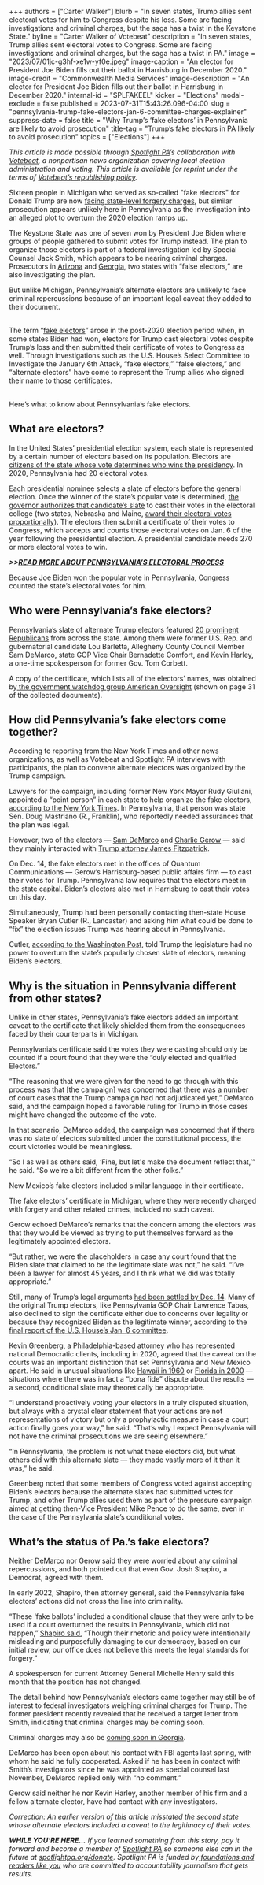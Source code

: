 +++
authors = ["Carter Walker"]
blurb = "In seven states, Trump allies sent electoral votes for him to Congress despite his loss. Some are facing investigations and criminal charges, but the saga has a twist in the Keystone State."
byline = "Carter Walker of Votebeat"
description = "In seven states, Trump allies sent electoral votes to Congress. Some are facing investigations and criminal charges, but the saga has a twist in PA."
image = "2023/07/01jc-g3hf-xe1w-yf0e.jpeg"
image-caption = "An elector for President Joe Biden fills out their ballot in Harrisburg in December 2020."
image-credit = "Commonwealth Media Services"
image-description = "An elector for President Joe Biden fills out their ballot in Harrisburg in December 2020."
internal-id = "SPLFAKEEL"
kicker = "Elections"
modal-exclude = false
published = 2023-07-31T15:43:26.096-04:00
slug = "pennsylvania-trump-fake-electors-jan-6-committee-charges-explainer"
suppress-date = false
title = "Why Trump’s ‘fake electors’ in Pennsylvania are likely to avoid prosecution"
title-tag = "Trump’s fake electors in PA likely to avoid prosecution"
topics = ["Elections"]
+++

<em>This article is made possible through </em><a href="https://www.spotlightpa.org/"><em>Spotlight PA</em></a><em>’s collaboration with </em><a href="https://www.votebeat.org/"><em>Votebeat</em></a><em>, a nonpartisan news organization covering local election administration and voting. This article is available for reprint under the terms of </em><a href="https://www.votebeat.org/pages/republishing"><em>Votebeat’s republishing policy</em></a><em>.</em>

Sixteen people in Michigan who served as so-called &#34;fake electors&#34; for Donald Trump are now <a href="https://www.bridgemi.com/michigan-government/sixteen-michigan-trump-loyalists-face-felonies-false-elector-scheme">facing state-level forgery charges</a>, but similar prosecution appears unlikely here in Pennsylvania as the investigation into an alleged plot to overturn the 2020 election ramps up.

The Keystone State was one of seven won by President Joe Biden where groups of people gathered to submit votes for Trump instead. The plan to organize those electors is part of a federal investigation led by Special Counsel Jack Smith, which appears to be nearing criminal charges. Prosecutors in <a href="https://www.nbcnews.com/politics/2020-election/arizona-attorney-general-probing-alternate-electors-2020-presidential-rcna94113">Arizona</a> and <a href="https://www.washingtonpost.com/nation/2023/07/11/trump-grand-jury-fulton-county-georgia/?itid=lk_inline_manual_9">Georgia</a>, two states with “false electors,” are also investigating the plan.

But unlike Michigan, Pennsylvania’s alternate electors are unlikely to face criminal repercussions because of an important legal caveat they added to their document.

<script src="https://www.spotlightpa.org/embed.js" async></script><div data-spl-embed-version="1" data-spl-src="https://www.spotlightpa.org/embeds/newsletter/"></div>

<br/>The term “<a href="https://www.nytimes.com/2022/07/27/us/politics/fake-electors-explained-trump-jan-6.html">fake electors</a>” arose in the post-2020 election period when, in some states Biden had won, electors for Trump cast electoral votes despite Trump’s loss and then submitted their certificate of votes to Congress as well. Through investigations such as the U.S. House’s Select Committee to Investigate the January 6th Attack, “fake electors,” “false electors,” and “alternate electors” have come to represent the Trump allies who signed their name to those certificates.

<br/>Here’s what to know about Pennsylvania’s fake electors.

## What are electors?

In the United States’ presidential election system, each state is represented by a certain number of electors based on its population. Electors are <a href="https://www.history.com/news/electors-chosen-electoral-college">citizens of the state whose vote determines who wins the presidency</a>. In 2020, Pennsylvania had 20 electoral votes.

Each presidential nominee selects a slate of electors before the general election. Once the winner of the state’s popular vote is determined, <a href="https://www.archives.gov/files/electoral-college/2020/ascertainment-pennsylvania.pdf">the governor authorizes that candidate’s slate</a> to cast their votes in the electoral college (two states, Nebraska and Maine, <a href="https://www.archives.gov/electoral-college/allocation">award their electoral votes proportionally</a>). The electors then submit a certificate of their votes to Congress, which accepts and counts those electoral votes on Jan. 6 of the year following the presidential election. A presidential candidate needs 270 or more electoral votes to win.

<strong><em>&gt;&gt;</em></strong><a href="https://www.spotlightpa.org/news/2020/11/pennsylvania-election-2020-electors-who-are-they-faithless-legislature/"><strong><em>READ MORE ABOUT PENNSYLVANIA’S ELECTORAL PROCESS </em></strong></a><strong><em></em></strong>

Because Joe Biden won the popular vote in Pennsylvania, Congress counted the state’s electoral votes for him.

## Who were Pennsylvania’s fake electors?

Pennsylvania’s slate of alternate Trump electors featured <a href="https://www.penncapital-star.com/campaigns-elections/updated-trumps-fake-electors-heres-the-full-list/">20 prominent Republicans</a> from across the state. Among them were former U.S. Rep. and gubernatorial candidate Lou Barletta, Allegheny County Council Member Sam DeMarco, state GOP Vice Chair Bernadette Comfort, and Kevin Harley, a one-time spokesperson for former Gov. Tom Corbett.

A copy of the certificate, which lists all of the electors’ names, was obtained by<a href="https://www.americanoversight.org/american-oversight-obtains-seven-phony-certificates-of-pro-trump-electors"> the government watchdog group American Oversight</a> (shown on page 31 of the collected documents).

## How did Pennsylvania’s fake electors come together?

According to reporting from the New York Times and other news organizations, as well as Votebeat and Spotlight PA interviews with participants, the plan to convene alternate electors was organized by the Trump campaign.

Lawyers for the campaign, including former New York Mayor Rudy Giuliani, appointed a “point person” in each state to help organize the fake electors, <a href="https://www.nytimes.com/2022/07/26/us/politics/trump-fake-electors-emails.html">according to the New York Times</a>. In Pennsylvania, that person was state Sen. Doug Mastriano (R., Franklin), who reportedly needed assurances that the plan was legal.

However, two of the electors — <a href="https://triblive.com/local/regional/allegheny-county-gop-chairman-sam-demarco-opts-against-congressional-run/">Sam DeMarco</a> and <a href="https://www.inquirer.com/politics/election/charlie-gerow-governor-2022-pennsylvania-primary-election-20220503.html">Charlie Gerow</a> — said they mainly interacted with <a href="http://zimolonglaw.com/attorneys/james-j-fitzpatrick/">Trump attorney James Fitzpatrick</a>.

On Dec. 14, the fake electors met in the offices of Quantum Communications — Gerow’s Harrisburg-based public affairs firm — to cast their votes for Trump. Pennsylvania law requires that the electors meet in the state capital. Biden’s electors also met in Harrisburg to cast their votes on this day.

Simultaneously, Trump had been personally contacting then-state House Speaker Bryan Cutler (R., Lancaster) and asking him what could be done to “fix” the election issues Trump was hearing about in Pennsylvania.

Cutler, <a href="https://www.washingtonpost.com/politics/trump-pennsylvania-speaker-call/2020/12/07/d65fe8c4-38bf-11eb-98c4-25dc9f4987e8_story.html">according to the Washington Post</a>, told Trump the legislature had no power to overturn the state’s popularly chosen slate of electors, meaning Biden’s electors.

## Why is the situation in Pennsylvania different from other states?

Unlike in other states, Pennsylvania’s fake electors added an important caveat to the certificate that likely shielded them from the consequences faced by their counterparts in Michigan.

Pennsylvania’s certificate said the votes they were casting should only be counted if a court found that they were the “duly elected and qualified Electors.”

“The reasoning that we were given for the need to go through with this process was that \[the campaign\] was concerned that there was a number of court cases that the Trump campaign had not adjudicated yet,” DeMarco said, and the campaign hoped a favorable ruling for Trump in those cases might have changed the outcome of the vote.

In that scenario, DeMarco added, the campaign was concerned that if there was no slate of electors submitted under the constitutional process, the court victories would be meaningless.

“So I as well as others said, ‘Fine, but let&#39;s make the document reflect that,’” he said. “So we&#39;re a bit different from the other folks.”

New Mexico’s fake electors included similar language in their certificate.

The fake electors’ certificate in Michigan, where they were recently charged with forgery and other related crimes, included no such caveat.

Gerow echoed DeMarco’s remarks that the concern among the electors was that they would be viewed as trying to put themselves forward as the legitimately appointed electors.

“But rather, we were the placeholders in case any court found that the Biden slate that claimed to be the legitimate slate was not,” he said. “I’ve been a lawyer for almost 45 years, and I think what we did was totally appropriate.”

Still, many of Trump’s legal arguments <a href="https://abcnews.go.com/Politics/election-2020-trump-campaign-election-lawsuits-stand/story?id=74041748">had been settled by Dec. 14</a>. Many of the original Trump electors, like Pennsylvania GOP Chair Lawrence Tabas, also declined to sign the certificate either due to concerns over legality or because they recognized Biden as the legitimate winner, according to the <a href="https://www.govinfo.gov/content/pkg/GPO-J6-REPORT/pdf/GPO-J6-REPORT.pdf">final report of the U.S. House’s Jan. 6 committee</a>.

Kevin Greenberg, a Philadelphia-based attorney who has represented national Democratic clients, including in 2020, agreed that the caveat on the courts was an important distinction that set Pennsylvania and New Mexico apart. He said in unusual situations like <a href="https://www.politico.com/news/2022/02/07/1960-electoral-college-certificates-false-trump-electors-00006186">Hawaii in 1960</a> or <a href="https://www.cnn.com/2015/10/31/politics/bush-gore-2000-election-results-studies/index.html">Florida in 2000</a> — situations where there was in fact a “bona fide” dispute about the results — a second, conditional slate may theoretically be appropriate.

“I understand proactively voting your electors in a truly disputed situation, but always with a crystal clear statement that your actions are not representations of victory but only a prophylactic measure in case a court action finally goes your way,” he said. “That’s why I expect Pennsylvania will not have the criminal prosecutions we are seeing elsewhere.”

“In Pennsylvania, the problem is not what these electors did, but what others did with this alternate slate — they made vastly more of it than it was,” he said.

Greenberg noted that some members of Congress voted against accepting Biden’s electors because the alternate slates had submitted votes for Trump, and other Trump allies used them as part of the pressure campaign aimed at getting then-Vice President Mike Pence to do the same, even in the case of the Pennsylvania slate’s conditional votes.

## What’s the status of Pa.’s fake electors?

Neither DeMarco nor Gerow said they were worried about any criminal repercussions, and both pointed out that even Gov. Josh Shapiro, a Democrat, agreed with them.

In early 2022, Shapiro, then attorney general, said the Pennsylvania fake electors’ actions did not cross the line into criminality.

“These ‘fake ballots’ included a conditional clause that they were only to be used if a court overturned the results in Pennsylvania, which did not happen,” <a href="https://lancasteronline.com/news/politics/pa-republicans-hedged-language-may-have-saved-them-from-prosecution-over-electoral-vote-scheme/article_849d4f7e-7589-11ec-8881-6383a823557d.html">Shapiro said.</a> “Though their rhetoric and policy were intentionally misleading and purposefully damaging to our democracy, based on our initial review, our office does not believe this meets the legal standards for forgery.”

A spokesperson for current Attorney General Michelle Henry said this month that the position has not changed.

<script src="https://www.spotlightpa.org/embed.js" async></script><div data-spl-embed-version="1" data-spl-src="https://www.spotlightpa.org/embeds/donate/"></div>

The detail behind how Pennsylvania’s electors came together may still be of interest to federal investigators weighing criminal charges for Trump. The former president recently revealed that he received a target letter from Smith, indicating that criminal charges may be coming soon.

Criminal charges may also be <a href="https://www.washingtonpost.com/national-security/2023/07/31/georgia-2020-election-investigation-trump/">coming soon in Georgia</a>.

DeMarco has been open about his contact with FBI agents last spring, with whom he said he fully cooperated. Asked if he has been in contact with Smith’s investigators since he was appointed as special counsel last November, DeMarco replied only with “no comment.”

Gerow said neither he nor Kevin Harley, another member of his firm and a fellow alternate elector, have had contact with any investigators.

<em>Correction: An earlier version of this article misstated the second state whose alternate electors included a caveat to the legitimacy of their votes.</em>

<strong><em>WHILE YOU’RE HERE…</em></strong><em> If you learned something from this story, pay it forward and become a member of </em><a href="https://www.spotlightpa.org/"><em>Spotlight PA</em></a><em> so someone else can in the future at </em><a href="https://www.spotlightpa.org/donate/"><em>spotlightpa.org/donate</em></a><em>. Spotlight PA is funded by</em><a href="https://www.spotlightpa.org/support"><em> foundations and readers like you</em></a><em> who are committed to accountability journalism that gets results.</em>

